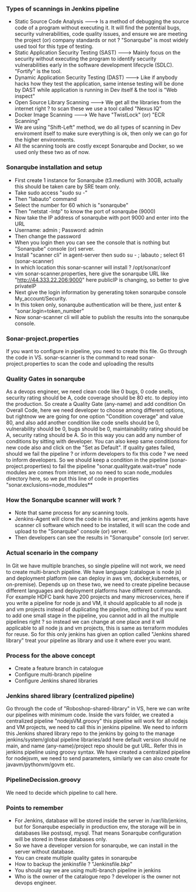 ### Types of scannings in Jenkins pipeline
- Static Source Code Analysis ---> Is a method of debugging the source code of a program without executing it.
  It will find the potential bugs, security vulnerabilities, code quality issues, and ensure we are meeting the
  project (or) company standards or not ? "Sonarqube" is most widely used tool for this type of testing.
- Static Application Security Testing (SAST) ---> Mainly focus on the security without executing the program to
  identify security vulnerabilities early in the software development lifecycle (SDLC). "Fortify" is the tool.
- Dynamic Application Security Testing (DAST) ---> Like if anybody hacks how they test the application, same
  intense testing will be done by DAST while application is running in Dev itself & the tool is "Web inspect"
- Open Source Library Scanning ---> We get all the libraries from the internet right ? to scan these we use a
  tool called "Nexus IQ"
- Docker Image Scanning ---> We have "TwistLock" (or) "ECR Scanning"
- We are using "Shift-Left" method, we do all types of scanning in Dev enviroment itself to make sure
  everything is ok, then only we can go for the higher environments.
- All the scanning tools are costly except Sonarqube and Docker, so we used only these two as of now.

### Sonarqube installation and setup
- First create 1 instance for Sonarqube (t3.medium) with 30GB, actually this should be taken care by
  SRE team only.
- Take sudo access "sudo su -"
- Then "labauto" command
- Select the number for 60 which is "sonarqube"
- Then "netstat -lntp" to know the port of sonarqube (9000)
- Now take the IP address of sonarqube with port 9000 and enter into the URL
- Username: admin ; Password: admin
- Then change the password
- When you login then you can see the console that is nothing but "Sonarqube" console (or) server.
- Install "scanner cli" in agent-server then sudo su - ; labauto ; select 61 (sonar-scanner)
- In which location this sonar-scanner will install ? /opt/sonar/conf
- vim sonar-scanner.properties, here give the sonarqube URL like "http://44.333.22.206:9000" here publicIP
  is changing, so better to give privateIP
- Next give the login information by generating token sonarqube console My_account/Security.
- In this token only, sonarqube authentication will be there, just enter & "sonar.login=token_number"
- Now sonar-scanner cli will able to publish the results into the sonarqube console.

### Sonar-project.properties
If you want to configure in pipeline, you need to create this file. Go through the code in VS. sonar-scanner is the command to read sonar-project.properties to scan the code and uploading the results

### Quality Gates in sonarqube
As a devops engineer, we need clean code like 0 bugs, 0 code snells, security rating should be A, code coverage should be 80 etc. to deploy into the production. So create a Quality Gate (any-name) and add condition On Overall Code, here we need developer to choose among different options, but rightnow we are going for one option "Condition coverage" and value 80, and also add another condition like code snells should be 0, vulnerability should be 0, bugs should be 0, maintainability rating should be A, security rating should be A. So in this way you can add any number of conditions by sitting with developer. You can also keep same conditions for new code also and click on the "Set as Default". If quality gates failed, should we fail the pipeline ? or inform developers to fix this code ? we need to inform developers. So we should keep a condition in the pipeline (sonar-project.properties) to fail the pipeline "sonar.qualitygate.wait=true" node modules are comes from internet, so no need to scan node_modules directory here, so we put this line of code in properties "sonar.exclusions=node_modules**

### How the Sonarqube scanner will work ?
- Note that same process for any scanning tools.
- Jenkins-Agent will clone the code in his server, and jenkins agents have scanner cli software which need
  to be installed, it will scan the code and upload to the "Sonarqube" console (or) server.
- Then developers can see the results in "Sonarqube" console (or) server.

### Actual scenario in the company
In Git we have multiple branches, so single pipeline will not work, we need to create multi-branch pipeline. We have language (catalogue is node js) and deployment platform (we can deploy in aws vm, docker,kubernetes, or on-premise). Depends up on these two, we need to create pipeline because different languages and deployment platforms have different commands. For example HDFC bank have 200 projects and many microservices, here if you write a pipeline for node js and VM, it should applicable to all node js and vm projects instead of duplicating the pipeline, nothing but if you want to add one small stage in the pipeline, you cannot add in all the multiple pipelines right ? so instead we can change at one place and it will applicable to all node js and vm projects, this is same as terraform modules for reuse. So for this only jenkins has given an option called "Jenkins shared library" treat your pipeline as library and use it where ever you want.

### Process for the above concept
- Create a feature branch in catalogue
- Configure multi-branch pipeline
- Configure Jenkins shared libraries

### Jenkins shared library (centralized pipeline)
Go through the code of "Roboshop-shared-library" in VS, here we can write our pipelines with minimum code. Inside the vars folder, we created a centralized pipeline "nodejsVM.groovy" this pipeline will work for all nodejs and VM projects, we need to call this in jenkins pipeline. We need to inform this Jenkins shared library repo to the jenkins by going to the manage jenkins/system/global pipeline libraries/add here default version should ne main, and name (any-name)/project repo should be gut URL. Refer this in jenkins pipeline using groovy syntax. We have created a centralized pipeline for nodejsvm, we need to send parameters, similarly we can also create for javavm/pythonvm/govm etc.

### PipelineDecission.groovy
We need to decide which pipeline to call here.

### Points to remember
- For Jenkins, database will be stored inside the server in /var/lib/jenkins, but for Sonarqube especially
  in production env, the storage will be in databases like postssql, mysql. That means Sonarqube configuration
  will be stored in these databases only.
- So we have a developer version for sonarqube, we can install in the server without database.
- You can create multiple quality gates in sonarqube
- How to backup the jenkinsfile ? "Jenkinsfile.bkp"
- You should say we are using multi-branch pipeline in jenkins
- Who is the owner of the catalogue repo ? developer is the owner not devops engineer.
